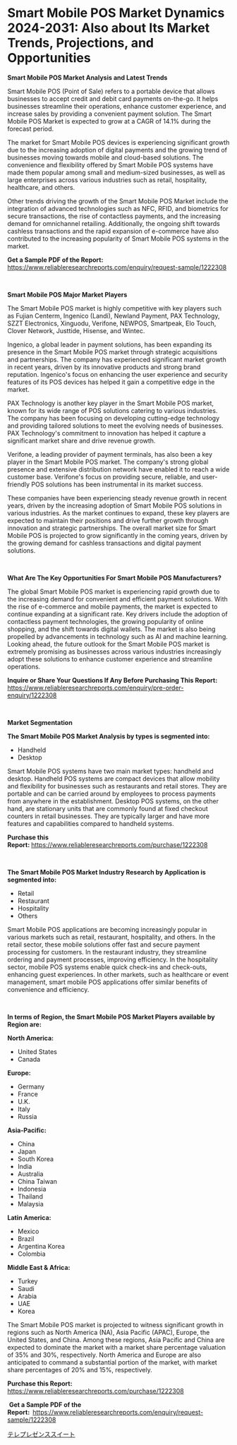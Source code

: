 <p><h1>Smart Mobile POS Market Dynamics 2024-2031: Also about Its Market Trends, Projections, and Opportunities</h1></p><p><strong>Smart Mobile POS Market Analysis and Latest Trends</strong></p>
<p><p>Smart Mobile POS (Point of Sale) refers to a portable device that allows businesses to accept credit and debit card payments on-the-go. It helps businesses streamline their operations, enhance customer experience, and increase sales by providing a convenient payment solution. The Smart Mobile POS Market is expected to grow at a CAGR of 14.1% during the forecast period.</p><p>The market for Smart Mobile POS devices is experiencing significant growth due to the increasing adoption of digital payments and the growing trend of businesses moving towards mobile and cloud-based solutions. The convenience and flexibility offered by Smart Mobile POS systems have made them popular among small and medium-sized businesses, as well as large enterprises across various industries such as retail, hospitality, healthcare, and others.</p><p>Other trends driving the growth of the Smart Mobile POS Market include the integration of advanced technologies such as NFC, RFID, and biometrics for secure transactions, the rise of contactless payments, and the increasing demand for omnichannel retailing. Additionally, the ongoing shift towards cashless transactions and the rapid expansion of e-commerce have also contributed to the increasing popularity of Smart Mobile POS systems in the market.</p></p>
<p><strong>Get a Sample PDF of the Report:&nbsp;</strong> <a href="https://www.reliableresearchreports.com/enquiry/request-sample/1222308">https://www.reliableresearchreports.com/enquiry/request-sample/1222308</a></p>
<p>&nbsp;</p>
<p><strong>Smart Mobile POS Major Market Players</strong></p>
<p><p>The Smart Mobile POS market is highly competitive with key players such as Fujian Centerm, Ingenico (Landi), Newland Payment, PAX Technology, SZZT Electronics, Xinguodu, Verifone, NEWPOS, Smartpeak, Elo Touch, Clover Network, Justtide, Hisense, and Wintec. </p><p>Ingenico, a global leader in payment solutions, has been expanding its presence in the Smart Mobile POS market through strategic acquisitions and partnerships. The company has experienced significant market growth in recent years, driven by its innovative products and strong brand reputation. Ingenico's focus on enhancing the user experience and security features of its POS devices has helped it gain a competitive edge in the market.</p><p>PAX Technology is another key player in the Smart Mobile POS market, known for its wide range of POS solutions catering to various industries. The company has been focusing on developing cutting-edge technology and providing tailored solutions to meet the evolving needs of businesses. PAX Technology's commitment to innovation has helped it capture a significant market share and drive revenue growth.</p><p>Verifone, a leading provider of payment terminals, has also been a key player in the Smart Mobile POS market. The company's strong global presence and extensive distribution network have enabled it to reach a wide customer base. Verifone's focus on providing secure, reliable, and user-friendly POS solutions has been instrumental in its market success.</p><p>These companies have been experiencing steady revenue growth in recent years, driven by the increasing adoption of Smart Mobile POS solutions in various industries. As the market continues to expand, these key players are expected to maintain their positions and drive further growth through innovation and strategic partnerships. The overall market size for Smart Mobile POS is projected to grow significantly in the coming years, driven by the growing demand for cashless transactions and digital payment solutions.</p></p>
<p>&nbsp;</p>
<p><strong>What Are The Key Opportunities For Smart Mobile POS Manufacturers?</strong></p>
<p><p>The global Smart Mobile POS market is experiencing rapid growth due to the increasing demand for convenient and efficient payment solutions. With the rise of e-commerce and mobile payments, the market is expected to continue expanding at a significant rate. Key drivers include the adoption of contactless payment technologies, the growing popularity of online shopping, and the shift towards digital wallets. The market is also being propelled by advancements in technology such as AI and machine learning. Looking ahead, the future outlook for the Smart Mobile POS market is extremely promising as businesses across various industries increasingly adopt these solutions to enhance customer experience and streamline operations.</p></p>
<p><strong>Inquire or Share Your Questions If Any Before Purchasing This Report:</strong> <a href="https://www.reliableresearchreports.com/enquiry/pre-order-enquiry/1222308">https://www.reliableresearchreports.com/enquiry/pre-order-enquiry/1222308</a></p>
<p>&nbsp;</p>
<p><strong>Market Segmentation</strong></p>
<p><strong>The Smart Mobile POS Market Analysis by types is segmented into:</strong></p>
<p><ul><li>Handheld</li><li>Desktop</li></ul></p>
<p><p>Smart Mobile POS systems have two main market types: handheld and desktop. Handheld POS systems are compact devices that allow mobility and flexibility for businesses such as restaurants and retail stores. They are portable and can be carried around by employees to process payments from anywhere in the establishment. Desktop POS systems, on the other hand, are stationary units that are commonly found at fixed checkout counters in retail businesses. They are typically larger and have more features and capabilities compared to handheld systems.</p></p>
<p><strong>Purchase this Report:&nbsp;</strong><a href="https://www.reliableresearchreports.com/purchase/1222308">https://www.reliableresearchreports.com/purchase/1222308</a></p>
<p>&nbsp;</p>
<p><strong>The Smart Mobile POS Market Industry Research by Application is segmented into:</strong></p>
<p><ul><li>Retail</li><li>Restaurant</li><li>Hospitality</li><li>Others</li></ul></p>
<p><p>Smart Mobile POS applications are becoming increasingly popular in various markets such as retail, restaurant, hospitality, and others. In the retail sector, these mobile solutions offer fast and secure payment processing for customers. In the restaurant industry, they streamline ordering and payment processes, improving efficiency. In the hospitality sector, mobile POS systems enable quick check-ins and check-outs, enhancing guest experiences. In other markets, such as healthcare or event management, smart mobile POS applications offer similar benefits of convenience and efficiency.</p></p>
<p>&nbsp;</p>
<p><strong>In terms of Region, the Smart Mobile POS Market Players available by Region are:</strong></p>
<p>
    <p> <strong> North America: </strong>
        <ul>
            <li>United States</li>
            <li>Canada</li>
        </ul>
        </p> 
    <p> <strong> Europe: </strong>
        <ul>
            <li>Germany</li>
            <li>France</li>
            <li>U.K.</li>
            <li>Italy</li>
            <li>Russia</li>
        </ul>
        </p> 
    <p> <strong> Asia-Pacific: </strong>
        <ul>
            <li>China</li>
            <li>Japan</li>
            <li>South Korea</li>
            <li>India</li>
            <li>Australia</li>
            <li>China Taiwan</li>
            <li>Indonesia</li>
            <li>Thailand</li>
            <li>Malaysia</li>
        </ul>
        </p> 
    <p> <strong> Latin America: </strong>
        <ul>
            <li>Mexico</li>
            <li>Brazil</li>
            <li>Argentina Korea</li>
            <li>Colombia</li>
        </ul>
        </p> 
    <p> <strong> Middle East & Africa: </strong>
        <ul>
            <li>Turkey</li>
            <li>Saudi</li>
            <li>Arabia</li>
            <li>UAE</li>
            <li>Korea</li>
        </ul>
    </p>
    </p>
<p><p>The Smart Mobile POS market is projected to witness significant growth in regions such as North America (NA), Asia Pacific (APAC), Europe, the United States, and China. Among these regions, Asia Pacific and China are expected to dominate the market with a market share percentage valuation of 35% and 30%, respectively. North America and Europe are also anticipated to command a substantial portion of the market, with market share percentages of 20% and 15%, respectively.</p></p>
<p><strong>Purchase this Report: </strong><a href="https://www.reliableresearchreports.com/purchase/1222308">https://www.reliableresearchreports.com/purchase/1222308</a></p>
<p>&nbsp;<strong>Get a Sample PDF of the Report:&nbsp;&nbsp;</strong><a href="https://www.reliableresearchreports.com/enquiry/request-sample/1222308">https://www.reliableresearchreports.com/enquiry/request-sample/1222308</a></p>
<p><strong></strong></p>
<p><p><a href="https://github.com/ppmazlotr77499/Market-Research-Report-List-1/blob/main/62161229296.md">テレプレゼンススイート</a></p></p>